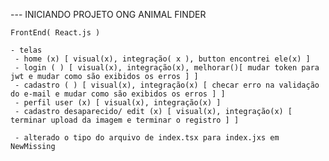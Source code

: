 --- INICIANDO PROJETO ONG ANIMAL FINDER

    FrontEnd( React.js )

    - telas
     - home (x) [ visual(x), integração( x ), button encontrei ele(x) ] 
     - login ( ) [ visual(x), integração(x), melhorar()[ mudar token para jwt e mudar como são exibidos os erros ] ]
     - cadastro ( ) [ visual(x), integração(x) [ checar erro na validação do e-mail e mudar como são exibidos os erros ] ]
     - perfil user (x) [ visual(x), integração(x) ]
     - cadastro desaparecido/ edit (x) [ visual(x), integração(x) [ terminar upload da imagem e terminar o registro ] ]

     - alterado o tipo do arquivo de index.tsx para index.jxs em NewMissing
